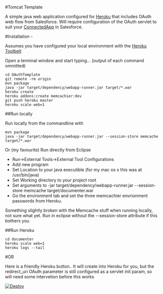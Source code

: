 #Tomcat Template

A simple java web application configured for [Heroku](www.heroku.com) that includes OAuth web flow from Salesforce.
Will require configuration of the OAuth servlet to suit your [ConnectedApp](https://developer.salesforce.com/docs/atlas.en-us.api_rest.meta/api_rest/intro_defining_remote_access_applications.htm) in Salesforce.

#Installation -

Assumes you have configured your local environment with the [Heroku Toolbelt](https://toolbelt.heroku.com/)

Open a terminal window and start typing... (output of each command ommitted)

    cd OAuthTemplate
    git remote -rm origin 
    mvn package
    java -jar target/dependency/webapp-runner.jar target/*.war
    heroku create
    heroku addons:create memcachier:dev
    git push heroku master
    heroku scale web=1

##Run locally

Run locally from the commandline with

    mvn package
    java -jar target/dependency/webapp-runner.jar --session-store memcache target/*.war

Or (my favourite)
Run directly from Eclipse 

- Run->External Tools->External Tool Configurations
- Add new program
- Set Location to your java executible (for my mac os x this was at /usr/bin/java)
- Set Working directory to your project root
- Set arguments to -jar target/dependency/webapp-runner.jar --session-store memcache target/documenter.war
- Go the environment tab and set the three memcachier envrionment passwords from Heroku.

Something slightly broken with the Memcache stuff when running locally, not sure what yet. 
Run in eclipse without the --session-store attribute if this bothers you

##Run Heroku

	cd documenter 
    heroku scale web=1
    heroku logs --tail
    
#OR

Here is a friendly Heroku button.. It will create into Heroku for you, but the redirect_uri OAuth parameter is still configured as a servlet init param, so will need some intervetion before this works

[![Deploy](https://www.herokucdn.com/deploy/button.png)](https://heroku.com/deploy)